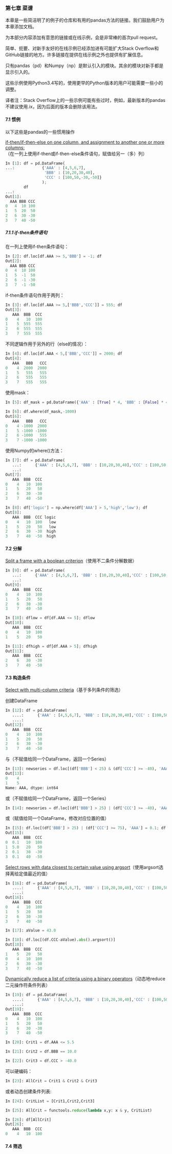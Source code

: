 ### 第七章 菜谱

本章是一些简洁明了的例子的仓库和有用的pandas方法的链接。我们鼓励用户为本章添加文档。

为本部分内容添加有意思的链接或在线示例，会是非常棒的首次pull request。

简单、扼要、对新手友好的在线示例已经添加进有可能扩大Stack Overflow和GitHub链接的地方。许多链接在提供在线示例之外也提供有扩展信息。

只有pandas（pd）和Numpy（np）是默认引入的模块。其余的模块对新手都是显示引入的。

这些示例使用Python3.4写的，使用更早的Python版本的用户可能需要一些小的调整。

译者注：Stack Overflow上的一些示例可能有些过时，例如，最新版本的pandas不建议使用.ix，因为后面的版本会删除该用法。

#### 7.1 惯例

以下这些是pandas的一些惯用操作

[if-then/if-then-else on one column, and assignment to another one or more columns:](https://stackoverflow.com/questions/17128302/python-pandas-idiom-for-if-then-else)
（在一列上使用if-then或if-then-else条件语句，赋值给另一（多）列）

```python
In [1]: df = pd.DataFrame(
...:            {'AAA' : [4,5,6,7], 
                 'BBB' : [10,20,30,40],
                 'CCC' : [100,50,-30,-50]}
                ); 
        df
...:
Out[1]:
  AAA BBB CCC
0   4  10 100
1   5  20  50
2   6  30 -30
3   7  40 -50
```

##### 7.1.1 if-then条件语句

在一列上使用if-then条件语句：
```python
In [2]: df.loc[df.AAA >= 5,'BBB'] = -1; df
Out[2]:
  AAA BBB CCC
0   4  10 100
1   5  -1  50
2   6  -1 -30
3   7  -1 -50
```

if-then条件语句作用于两列：
```python
In [3]: df.loc[df.AAA >= 5,['BBB','CCC']] = 555; df
Out[3]: 
   AAA  BBB  CCC
0    4   10  100
1    5  555  555
2    6  555  555
3    7  555  555
```

不同逻辑作用于另外的行（else的情况）：
```python
In [4]: df.loc[df.AAA < 5,['BBB','CCC']] = 2000; df
Out[4]: 
   AAA   BBB   CCC
0    4  2000  2000
1    5   555   555
2    6   555   555
3    7   555   555
```

使用mask：
```python
In [5]: df_mask = pd.DataFrame({'AAA' : [True] * 4, 'BBB' : [False] * 4,'CCC' : [True,False] * 2})

In [6]: df.where(df_mask,-1000)
Out[6]: 
   AAA   BBB   CCC
0    4 -1000  2000
1    5 -1000 -1000
2    6 -1000   555
3    7 -1000 -1000
```

使用Numpy的where()方法：
```python
In [7]: df = pd.DataFrame(
   ...:      {'AAA' : [4,5,6,7], 'BBB' : [10,20,30,40],'CCC' : [100,50,-30,-50]}); df
   ...: 
Out[7]: 
   AAA  BBB  CCC
0    4   10  100
1    5   20   50
2    6   30  -30
3    7   40  -50

In [8]: df['logic'] = np.where(df['AAA'] > 5,'high','low'); df
Out[8]: 
   AAA  BBB  CCC logic
0    4   10  100   low
1    5   20   50   low
2    6   30  -30  high
3    7   40  -50  high
```

#### 7.2 分解

[Split a frame with a boolean criterion](https://stackoverflow.com/questions/14957116/how-to-split-a-dataframe-according-to-a-boolean-criterion)（使用不二条件分解数据）

```python
In [9]: df = pd.DataFrame(
   ...:      {'AAA' : [4,5,6,7], 'BBB' : [10,20,30,40],'CCC' : [100,50,-30,-50]}); df
   ...: 
Out[9]: 
   AAA  BBB  CCC
0    4   10  100
1    5   20   50
2    6   30  -30
3    7   40  -50

In [10]: dflow = df[df.AAA <= 5]; dflow
Out[10]: 
   AAA  BBB  CCC
0    4   10  100
1    5   20   50

In [11]: dfhigh = df[df.AAA > 5]; dfhigh
Out[11]: 
   AAA  BBB  CCC
2    6   30  -30
3    7   40  -50
```

#### 7.3 构造条件
[Select with multi-column criteria](https://stackoverflow.com/questions/15315452/selecting-with-complex-criteria-from-pandas-dataframe)（基于多列条件的筛选）

创建DataFrame
```python
In [12]: df = pd.DataFrame(
   ....:      {'AAA' : [4,5,6,7], 'BBB' : [10,20,30,40],'CCC' : [100,50,-30,-50]}); df
   ....: 
Out[12]: 
   AAA  BBB  CCC
0    4   10  100
1    5   20   50
2    6   30  -30
3    7   40  -50
```
与（不赋值给同一个DataFrame，返回一个Series）
```python
In [13]: newseries = df.loc[(df['BBB'] < 25) & (df['CCC'] >= -40), 'AAA']; newseries
Out[13]: 
0    4
1    5
Name: AAA, dtype: int64
```
或（不赋值给同一个DataFrame，返回一个Series）
```python
In [14]: newseries = df.loc[(df['BBB'] > 25) | (df['CCC'] >= -40), 'AAA']; newseries;
```
或（赋值给同一个DataFrame，修改对应位置的值）
```python
In [15]: df.loc[(df['BBB'] > 25) | (df['CCC'] >= 75), 'AAA'] = 0.1; df
Out[15]: 
   AAA  BBB  CCC
0  0.1   10  100
1  5.0   20   50
2  0.1   30  -30
3  0.1   40  -50
```

[Select rows with data closest to certain value using argsort](https://stackoverflow.com/questions/17758023/return-rows-in-a-dataframe-closest-to-a-user-defined-number)（使用argsort选择离给定值最近的值）
```python
In [16]: df = pd.DataFrame(
   ....:      {'AAA' : [4,5,6,7], 'BBB' : [10,20,30,40],'CCC' : [100,50,-30,-50]}); df
   ....: 
Out[16]: 
   AAA  BBB  CCC
0    4   10  100
1    5   20   50
2    6   30  -30
3    7   40  -50

In [17]: aValue = 43.0

In [18]: df.loc[(df.CCC-aValue).abs().argsort()]
Out[18]: 
   AAA  BBB  CCC
1    5   20   50
0    4   10  100
2    6   30  -30
3    7   40  -50
```

[Dynamically reduce a list of criteria using a binary operators](https://stackoverflow.com/questions/21058254/pandas-boolean-operation-in-a-python-list/21058331)（动态地reduce二元操作符条件列表）

```python
In [19]: df = pd.DataFrame(
   ....:      {'AAA' : [4,5,6,7], 'BBB' : [10,20,30,40],'CCC' : [100,50,-30,-50]}); df
   ....: 
Out[19]: 
   AAA  BBB  CCC
0    4   10  100
1    5   20   50
2    6   30  -30
3    7   40  -50

In [20]: Crit1 = df.AAA <= 5.5

In [21]: Crit2 = df.BBB == 10.0

In [22]: Crit3 = df.CCC > -40.0
```

可以硬编码：
```python
In [23]: AllCrit = Crit1 & Crit2 & Crit3
```

或者动态创建条件列表:
```python
In [24]: CritList = [Crit1,Crit2,Crit3]

In [25]: AllCrit = functools.reduce(lambda x,y: x & y, CritList)

In [26]: df[AllCrit]
Out[26]: 
   AAA  BBB  CCC
0    4   10  100
```

#### 7.4 筛选


